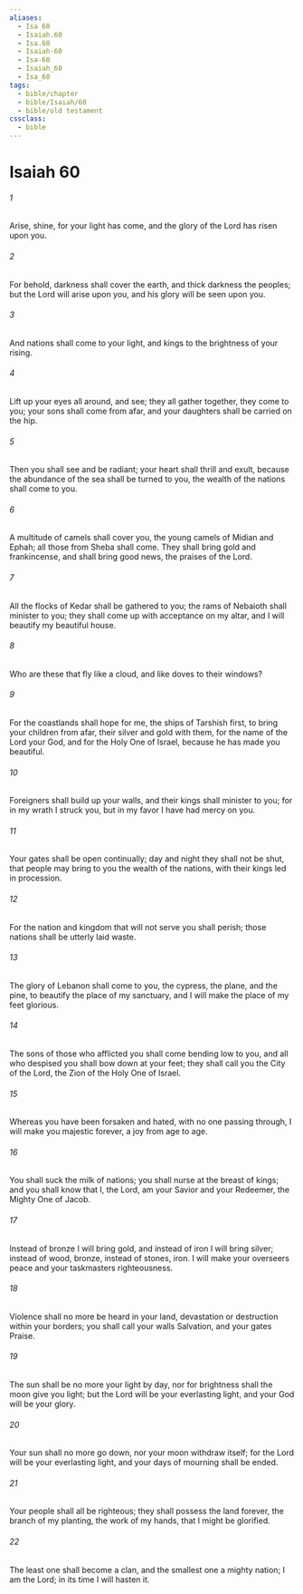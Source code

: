 ```yaml
---
aliases:
  - Isa 60
  - Isaiah.60
  - Isa.60
  - Isaiah-60
  - Isa-60
  - Isaiah_60
  - Isa_60
tags:
  - bible/chapter
  - bible/Isaiah/60
  - bible/old testament
cssclass:
  - bible
---
```


# Isaiah 60

###### 1
Arise, shine, for your light has come, and the glory of the Lord has risen upon you.
###### 2
For behold, darkness shall cover the earth, and thick darkness the peoples; but the Lord will arise upon you, and his glory will be seen upon you.
###### 3
And nations shall come to your light, and kings to the brightness of your rising.
###### 4
Lift up your eyes all around, and see; they all gather together, they come to you; your sons shall come from afar, and your daughters shall be carried on the hip.
###### 5
Then you shall see and be radiant; your heart shall thrill and exult, because the abundance of the sea shall be turned to you, the wealth of the nations shall come to you.
###### 6
A multitude of camels shall cover you, the young camels of Midian and Ephah; all those from Sheba shall come. They shall bring gold and frankincense, and shall bring good news, the praises of the Lord.
###### 7
All the flocks of Kedar shall be gathered to you; the rams of Nebaioth shall minister to you; they shall come up with acceptance on my altar, and I will beautify my beautiful house.
###### 8
Who are these that fly like a cloud, and like doves to their windows?
###### 9
For the coastlands shall hope for me, the ships of Tarshish first, to bring your children from afar, their silver and gold with them, for the name of the Lord your God, and for the Holy One of Israel, because he has made you beautiful.
###### 10
Foreigners shall build up your walls, and their kings shall minister to you; for in my wrath I struck you, but in my favor I have had mercy on you.
###### 11
Your gates shall be open continually; day and night they shall not be shut, that people may bring to you the wealth of the nations, with their kings led in procession.
###### 12
For the nation and kingdom that will not serve you shall perish; those nations shall be utterly laid waste.
###### 13
The glory of Lebanon shall come to you, the cypress, the plane, and the pine, to beautify the place of my sanctuary, and I will make the place of my feet glorious.
###### 14
The sons of those who afflicted you shall come bending low to you, and all who despised you shall bow down at your feet; they shall call you the City of the Lord, the Zion of the Holy One of Israel.
###### 15
Whereas you have been forsaken and hated, with no one passing through, I will make you majestic forever, a joy from age to age.
###### 16
You shall suck the milk of nations; you shall nurse at the breast of kings; and you shall know that I, the Lord, am your Savior and your Redeemer, the Mighty One of Jacob.
###### 17
Instead of bronze I will bring gold, and instead of iron I will bring silver; instead of wood, bronze, instead of stones, iron. I will make your overseers peace and your taskmasters righteousness.
###### 18
Violence shall no more be heard in your land, devastation or destruction within your borders; you shall call your walls Salvation, and your gates Praise.
###### 19
The sun shall be no more your light by day, nor for brightness shall the moon give you light; but the Lord will be your everlasting light, and your God will be your glory.
###### 20
Your sun shall no more go down, nor your moon withdraw itself; for the Lord will be your everlasting light, and your days of mourning shall be ended.
###### 21
Your people shall all be righteous; they shall possess the land forever, the branch of my planting, the work of my hands, that I might be glorified.
###### 22
The least one shall become a clan, and the smallest one a mighty nation; I am the Lord; in its time I will hasten it.


